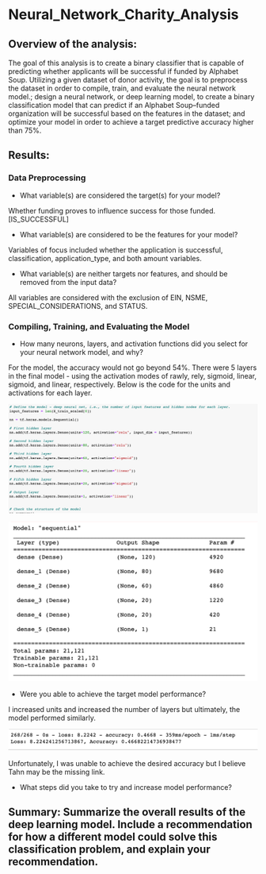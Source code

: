 # Neural_Network_Charity_Analysis

## Overview of the analysis: 

The goal of this analysis is to create a binary classifier that is capable of predicting whether applicants will be successful if funded by Alphabet Soup. Utilizing a given dataset of donor activity, the goal is to preprocess the dataset in order to compile, train, and evaluate the neural network model.; design a neural network, or deep learning model, to create a binary classification model that can predict if an Alphabet Soup–funded organization will be successful based on the features in the dataset; and optimize your model in order to achieve a target predictive accuracy higher than 75%.


## Results: 

### Data Preprocessing

* What variable(s) are considered the target(s) for your model?

Whether funding proves to influence success for those funded. [IS_SUCCESSFUL]


* What variable(s) are considered to be the features for your model?

Variables of focus included whether the application is successful, classification, application_type,   and  both amount variables. 

* What variable(s) are neither targets nor features, and should be removed from the input data?

All variables are considered with the exclusion of EIN, NSME, SPECIAL_CONSIDERATIONS, and STATUS. 


### Compiling, Training, and Evaluating the Model

* How many neurons, layers, and activation functions did you select for your neural network model, and why?

For the model, the accuracy would not go beyond 54%. There were 5 layers in the final model - using the activation modes of rawly, rely, sigmoid, linear, sigmoid, and linear, respectively. 
Below is the code for the units and activations for each layer. 

![Code_for_Layer](Code_Layer.png)

![Summary_DNN_Model](Summary_DNN_Model.png)

* Were you able to achieve the target model performance?

I increased units and increased the number of layers but ultimately, the model performed similarly. 

![DNN_Model_Accuracy](DNN_Model_Accuracy.png)

Unfortunately, I was unable to achieve the desired accuracy but I believe Tahn may be the missing link. 

* What steps did you take to try and increase model performance?

## Summary: Summarize the overall results of the deep learning model. Include a recommendation for how a different model could solve this classification problem, and explain your recommendation.